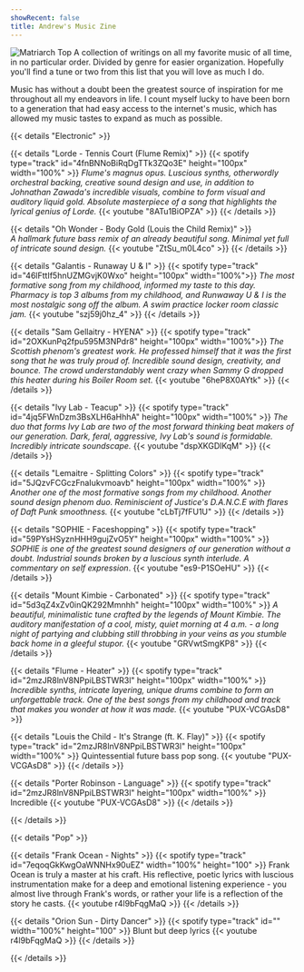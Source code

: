 ```yaml
---
showRecent: false
title: Andrew's Music Zine
---
```


![Matriarch Top](/img/matriarch-top.png)
A collection of writings on all my favorite music of all time, in no particular order. Divided by genre for easier organization. Hopefully you'll find a tune or two from this list that you will love as much I do.

Music has without a doubt been the greatest source of inspiration for me throughout all my endeavors in life. I count myself lucky to have been born to a generation that had easy access to the internet's music, which has allowed my music tastes to expand as much as possible.

{{< details "Electronic" >}}

{{< details "Lorde - Tennis Court (Flume Remix)" >}} 
{{< spotify type="track" id="4fnBNNoBiRqDgTTk3ZQo3E" height="100px" width="100%" >}}
_Flume's magnus opus. Luscious synths, otherwordly orchestral backing, creative sound design and use, in addition to Johnathan Zawada's incredible visuals, combine to form visual and auditory liquid gold. Absolute masterpiece of a song that highlights the lyrical genius of Lorde._
{{< youtube "8ATu1BiOPZA" >}}
{{< /details >}}

{{< details "Oh Wonder - Body Gold (Louis the Child Remix)" >}}  
_A hallmark future bass remix of an already beautiful song. Minimal yet full of intricate sound design._ 
{{< youtube "ZtSu_m0L4co" >}}
{{< /details >}}

{{< details "Galantis - Runaway U & I" >}}
{{< spotify type="track" id="46lFttIf5hnUZMGvjK0Wxo" height="100px" width="100%">}}
_The most formative song from my childhood, informed my taste to this day. Pharmacy is top 3 albums from my childhood, and Runwaway U & I is the most nostalgic song off the album. A swim practice locker room classic jam._
{{< youtube "szj59j0hz_4" >}}
{{< /details >}}

{{< details "Sam Gellaitry - HYENA" >}}
{{< spotify type="track" id="2OXKunPq2fpu595M3NPdr8" height="100px" width="100%">}}
_The Scottish phenom's greatest work. He professed himself that it was the first song that he was truly proud of. Incredible sound design, creativity, and bounce. The crowd understandably went crazy when Sammy G dropped this heater during his Boiler Room set._
{{< youtube "6heP8X0AYtk" >}}
{{< /details >}}

{{< details "Ivy Lab - Teacup" >}}
{{< spotify type="track" id="4jq5FWnDzm3BsXLH6aHhhA" height="100px" width="100%" >}}
_The duo that forms Ivy Lab are two of the most forward thinking beat makers of our generation. Dark, feral, aggressive, Ivy Lab's sound is formidable. Incredibly intricate soundscape._
{{< youtube "dspXKGDlKqM" >}}
{{< /details >}}

{{< details "Lemaitre - Splitting Colors" >}} 
{{< spotify type="track" id="5JQzvFCGczFnaIukvmoavb" height="100px" width="100%" >}}
_Another one of the most formative songs from my childhood. Another sound design phenom duo. Reminiscient of Justice's D.A.N.C.E with flares of Daft Punk smoothness._
{{< youtube "cLbTj7fFU1U" >}}
{{< /details >}}

{{< details "SOPHIE - Faceshopping" >}}
{{< spotify type="track" id="59PYsHSyznHHH9gujZvO5Y" height="100px" width="100%" >}}
_SOPHIE is one of the greatest sound designers of our generation without a doubt. Industrial sounds broken by a luscious synth interlude. A commentary on self expression_.
{{< youtube "es9-P1SOeHU" >}}
{{< /details >}}

{{< details "Mount Kimbie - Carbonated" >}} 
{{< spotify type="track" id="5d3qZ4xZv0inQK292Mmnhh" height="100px" width="100%" >}}
_A beautiful, minimalistic tune crafted by the legends of Mount Kimbie. The auditory manifestation of a cool, misty, quiet morning at 4 a.m. - a long night of partying and clubbing still throbbing in your veins as you stumble back home in a gleeful stupor._
{{< youtube "GRVwtSmgKP8" >}}
{{< /details >}}

{{< details "Flume - Heater" >}} 
{{< spotify type="track" id="2mzJR8lnV8NPpiLBSTWR3l" height="100px" width="100%" >}}
_Incredible synths, intricate layering, unique drums combine to form an unforgettable track. One of the best songs from my childhood and track that makes you wonder at how it was made._
{{< youtube "PUX-VCGAsD8" >}}

{{< details "Louis the Child - It's Strange (ft. K. Flay)" >}} 
{{< spotify type="track" id="2mzJR8lnV8NPpiLBSTWR3l" height="100px" width="100%" >}}
Quintessential future bass pop song.
{{< youtube "PUX-VCGAsD8" >}}
{{< /details >}}

{{< details "Porter Robinson - Language" >}} 
{{< spotify type="track" id="2mzJR8lnV8NPpiLBSTWR3l" height="100px" width="100%" >}}
Incredible
{{< youtube "PUX-VCGAsD8" >}}
{{< /details >}}

{{< /details >}}

{{< details "Pop" >}}

{{< details "Frank Ocean - Nights" >}}
{{< spotify type="track" id="7eqoqGkKwgOaWNNHx90uEZ" width="100%" height="100" >}}
Frank Ocean is truly a master at his craft. His reflective, poetic lyrics with luscious instrumentation make for a deep and emotional listening experience - you almost live through Frank's words, or rather your life is a reflection of the story he casts.
{{< youtube r4l9bFqgMaQ >}}
{{< /details >}}

{{< details "Orion Sun - Dirty Dancer" >}}
{{< spotify type="track" id="" width="100%" height="100" >}}
Blunt but deep lyrics
{{< youtube r4l9bFqgMaQ >}}
{{< /details >}}

{{< /details >}}

